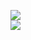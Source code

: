 [![](https://img.shields.io/badge/Made%20With-Github%20Spray-lightgrey.svg?style=for-the-badge&logo=github)](https://github.com/Annihil/github-spray#24804)  
[![](https://i.imgur.com/2DrTn0Z.gif)](https://github.com/Annihil/github-spray)